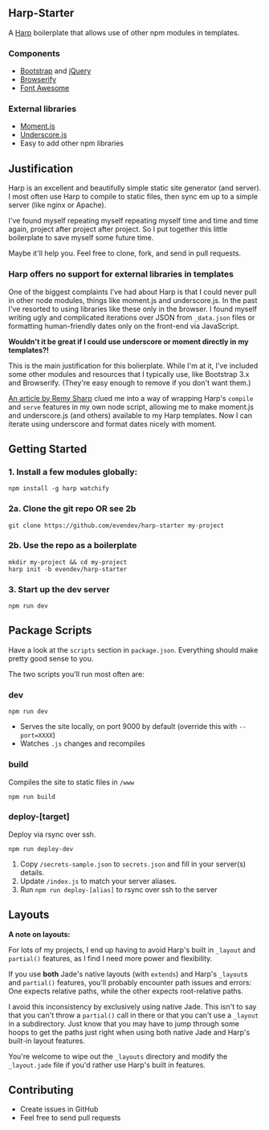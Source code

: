 ## Harp-Starter

A [Harp](http://harpjs.com/) boilerplate that allows use of other npm modules in templates.

### Components

- [Bootstrap](http://getbootstrap.com/) and [jQuery](https://jquery.com/)
- [Browserify](http://browserify.org/)
- [Font Awesome](http://fortawesome.github.io/Font-Awesome/)

### External libraries

- [Moment.js](http://momentjs.com/)
- [Underscore.js](http://underscorejs.org/)
- Easy to add other npm libraries

## Justification

Harp is an excellent and beautifully simple static site generator (and server). I most often use Harp to compile to static files, then sync em up to a simple server (like nginx or Apache). 

I've found myself repeating myself repeating myself time and time and time again, project after project after project. So I  put together this little boilerplate to save myself some future time.

Maybe it'll help you. Feel free to clone, fork, and send in pull requests.

### Harp offers no support for external libraries in templates

One of the biggest complaints I've had about Harp is that I could never pull in other node modules, things like moment.js and underscore.js. In the past I've resorted to using libraries like these only in the browser. I found myself writing ugly and complicated iterations over JSON from `_data.json` files or formatting human-friendly dates only on the front-end via JavaScript. 

**Wouldn't it be great if I could use underscore or moment directly in my templates?!**

This is the main justification for this bolierplate. While I'm at it, I've included some other modules and resources that I typically use, like Bootstrap 3.x and Browserify. (They're easy enough to remove if you don't want them.)

[An article by Remy Sharp](https://remysharp.com/2014/09/30/wordpress-ghost-harp-pt2#use-of-special-helpers-inside-harp) clued me into a way of wrapping Harp's `compile` and `serve` features in my own node script, allowing me to make moment.js and underscore.js (and others) available to my Harp templates. Now I can iterate using underscore and format dates nicely with moment.

## Getting Started

### 1. Install a few modules globally:

    npm install -g harp watchify

### 2a. Clone the git repo **OR** see 2b

    git clone https://github.com/evendev/harp-starter my-project

### 2b. Use the repo as a boilerplate

    mkdir my-project && cd my-project
    harp init -b evendev/harp-starter

### 3. Start up the dev server

    npm run dev

## Package Scripts

Have a look at the `scripts` section in `package.json`. Everything should make pretty good sense to you.

The two scripts you'll run most often are:

### dev

    npm run dev

- Serves the site locally, on port 9000 by default (override this with `--port=XXXX`)
- Watches `.js` changes and recompiles

### build

Compiles the site to static files in `/www`

    npm run build

### deploy-[target]

Deploy via rsync over ssh. 

    npm run deploy-dev

1. Copy `/secrets-sample.json` to `secrets.json` and fill in your server(s) details.
2. Update `/index.js` to match your server aliases.
3. Run `npm run deploy-[alias]` to rsync over ssh to the server

## Layouts

**A note on layouts:**

For lots of my projects, I end up having to avoid Harp's built in `_layout` and `partial()` features, as I find I need more power and flexibility. 

If you use **both** Jade's native layouts (with `extends`) and Harp's `_layout`s and `partial()` features, you'll probably encounter path issues and errors: One expects relative paths, while the other expects root-relative paths. 

I avoid this inconsistency by exclusively using native Jade. This isn't to say that you can't throw a `partial()` call in there or that you can't use a `_layout` in a subdirectory. Just know that you may have to jump through some hoops to get the paths just right when using both native Jade and Harp's built-in layout features.

You're welcome to wipe out the `_layouts` directory and modify the `_layout.jade` file if you'd rather use Harp's built in features.

## Contributing

- Create issues in GitHub
- Feel free to send pull requests